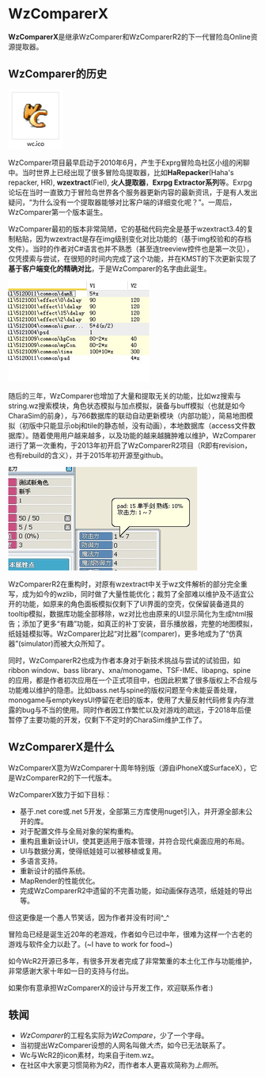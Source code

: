 WzComparerX
====================

**WzComparerX**是继承WzComparer和WzComparerR2的下一代冒险岛Online资源提取器。


WzComparer的历史
--------------------

![wzcpmare](https://github.com/Kagamia/WzComparerX/blob/master/images/wc-icon.jpg)

WzComparer项目最早启动于2010年6月，产生于Exprg冒险岛社区小组的闲聊中。当时世界上已经出现了很多冒险岛提取器，比如**HaRepacker**(Haha's repacker, HR), **wzextract**(Fiel), **火人提取器**，**Exrpg Extractor系列**等。Exrpg论坛在当时一直致力于冒险岛世界各个服务器更新内容的最新资讯，于是有人发出疑问，“为什么没有一个提取器能够对比客户端的详细变化呢？”。一周后，WzComparer第一个版本诞生。

WzComparer最初的版本非常简陋，它的基础代码完全是基于wzextract3.4的复制粘贴，因为wzextract是存在img级别变化对比功能的（基于img校验和的存档文件）。当时的作者对C#语言也并不熟悉（甚至连treeview控件也是第一次见），仅凭摸索与尝试，在很短的时间内完成了这个功能，并在KMST的下次更新实现了**基于客户端变化的精确对比**，于是WzComparer的名字由此诞生。

![old wzcompare UI](https://github.com/Kagamia/WzComparerX/blob/master/images/1-old-wzcompare.jpg)

随后的三年，WzComparer也增加了大量和提取无关的功能，比如wz搜索与string.wz搜索模块，角色状态模拟与加点模拟，装备与buff模拟（也就是如今CharaSim的前身），与766数据库的联动自动更新模块（内部功能），简易地图模拟（初版中只能显示obj和tile的静态帧，没有动画），本地数据库（access文件数据库）。随着使用用户越来越多，以及功能的越来越臃肿难以维护，WzComparer进行了第一次重构，于2013年初开启了WzComparerR2项目（R即有revision，也有rebuild的含义），并于2015年初开源至github。

![old charasim](https://github.com/Kagamia/WzComparerX/blob/master/images/2-old-charasim.jpg)

WzComparerR2在重构时，对原有wzextract中关于wz文件解析的部分完全重写，成为如今的wzlib，同时做了大量性能优化；裁剪了全部难以维护及不适宜公开的功能，如原来的角色面板模拟仅剩下了UI界面的空壳，仅保留装备道具的tooltip模拟，数据库功能全部移除，wz对比也由原来的UI显示简化为生成html报告；添加了更多“有趣”功能，如真正的补丁安装，音乐播放器，完整的地图模拟，纸娃娃模拟等。WzComparer比起“对比器”(comparer)，更多地成为了“仿真器”(simulator)而被大众所知了。

同时，WzComparerR2也成为作者本身对于新技术挑战与尝试的试验田，如ribbon window、bass library、xna/monogame、TSF-IME、libapng、spine的应用，都是作者初次应用在一个正式项目中，也因此积累了很多版权上不合规与功能难以维护的隐患。比如bass.net与spine的版权问题至今未能妥善处理，monogame与emptykeysUI停留在老旧的版本，使用了大量反射代码修复内存泄露的bug与不当的使用。同时作者因工作繁忙以及对游戏的疏远，于2018年后便暂停了主要功能的开发，仅剩下不定时的CharaSim维护工作了。


WzComparerX是什么
--------------------

WzComparerX意为WzComparer十周年特别版（源自iPhoneX或SurfaceX），它是WzComparerR2的下一代版本。

WzComparerX致力于如下目标：

- 基于.net core或.net 5开发，全部第三方库使用nuget引入，并开源全部未公开的库。
- 对于配置文件与全局对象的架构重构。
- 重构且重新设计UI，使其更适用于版本管理，并符合现代桌面应用的布局。
- UI与数据分离，使得纸娃娃可以被移植或复用。
- 多语言支持。
- 重新设计的插件系统。
- MapRender的性能优化。
- 完成WzComparerR2中遗留的不完善功能，如动画保存选项，纸娃娃的导出等。

但这更像是一个愚人节笑话，因为作者并没有时间^_^

冒险岛已经是诞生近20年的老游戏，作者如今已过中年，很难为这样一个古老的游戏与软件全力以赴了。(~I have to work for food~)

如今WcR2开源已多年，有很多开发者完成了非常繁重的本土化工作与功能维护，非常感谢大家十年如一日的支持与付出。

如果你有意承担WzComparerX的设计与开发工作，欢迎联系作者:)


轶闻
--------------------
- *WzComparer*的工程名实际为*WzCompare*，少了一个字母。
- 当初提出WzComparer设想的人网名叫做*大杰*，如今已无法联系了。
- Wc与WcR2的icon素材，均来自于item.wz。
- 在社区中大家更习惯简称为*R2*，而作者本人更喜欢简称为*上厕所*。
